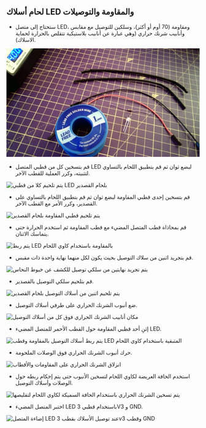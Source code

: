 ## لحام أسلاك LED والمقاومة والتوصيلات

- ستحتاج إلى متصل LED، ومقاومة (70 أوم أو أكثر)، وسلكين للتوصيل مع مقابس وأنابيب شرنك حراري (وهي عبارة عن أنابيب بلاستيكية تتقلص بالحرارة لحماية الاسلاك).

![المكونات المعروضة مع لفة من اللحام](images/you_will_need.jpg)

- قم بتسخين كل من قطبي المتصل LED لبضع ثوان ثم قم بتطبيق اللحام بالتساوي لتثبيته، وكرر العملية للقطب الآخر.

![يتم تلحيم كلا من قطبي LED بلحام القصدير](images/tin_led.gif)

- قم بتسخين إحدى قطبي المقاومة لبضع ثوان ثم قم بتطبيق اللحام بالتساوي على القصدير، وكرر الأمر مع القطب الآخر.

![يتم تلحيم قطبي المقاومة بلحام القصدير](images/tin_resistor.gif)

- قم بمحاذاة قطب المتصل المضيء مع قطب المقاومة ثم استخدم الحرارة حتى يتماسك الاثنان.

![يتم ربط LED بالمقاومة باستخدام كاوي اللحام](images/bond_resistor.gif)

- قم بتجريد اثنين من سلاك التوصيل بحيث يكون لكل منهما نهاية واحدة ذات مقبس.

![يتم تجريد نهايتين من سلكي توصيل للكشف عن خيوط النحاس](images/strip_jumpers.gif)

- قم بتلحيم سلكي التوصيل بالقصدير.

![يتم تلحيم اثنين من أسلاك التوصيل بلحام القصدير](images/tin_jumpers.gif)

- ضع أنبوب الشرنك الحراري على طرفي أسلاك التوصيل.

![مكان أنابيب الشرنك الحراري فوق كل من أسلاك التوصيل](images/add_heatshrink.gif)

- إثنِ أحد قطبي المقاومة حول القطب الأحمر للمتصل المضيء LED.

![يتم ربط أسلاك التوصيل بالمقاومة وقطب LED المتبقية باستخدام كاوي اللحام](images/bond_jumpers.gif)

- حرك أنبوب الشرنك الحراري فوق الوصلات الملحومة.

![انزلاق الشرنك الحراري على المقاومات والأقطاب](images/place_heatshrink.gif)

- استخدم الحافة العريضة لكاوي اللحام لتسخين الأنبوب حتى يتم إحكام ربطه حول الوصلات وأسلاك التوصيل.

![يتم تسخين الشرنك الحراري باستخدام الحافة السميكة لكاوي اللحام لتقليصها](images/heat_heatshrink.gif)

- اختبر المتصل المضيء LED باستخدام قطبي 3V3 و GND.

![إضاءة المتصل LED عند توصيل الأسلاك بقطب 3v3 وقطب GND](images/test_led.gif)
